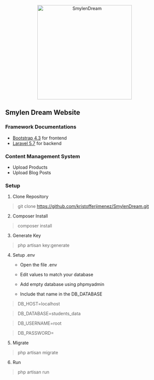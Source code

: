 <p align="center">
    <img align="center" src="https://github.com/kristofferjimenez/SmylenDream/blob/master/public/images/symlendream-logo.png" width="300" alt="SmylenDream" title="SmylenDream">
</p>


## Smylen Dream Website

### Framework Documentations

* [Bootstrap 4.3](https://getbootstrap.com/) for frontend
* [Laravel 5.7](https://laravel.com/) for backend

### Content Management System

* Upload Products
* Upload Blog Posts

### Setup

1. Clone Repository
> git clone https://github.com/kristofferjimenez/SmylenDream.git
2. Composer Install
> composer install
3. Generate Key
> php artisan key:generate
4. Setup .env
    * Open the file .env

    * Edit values to match your database

    * Add empty database using phpmyadmin

    * Include that name in the DB_DATABASE

> DB_HOST=localhost

> DB_DATABASE=students_data

> DB_USERNAME=root

> DB_PASSWORD=

5. Migrate
> php artisan migrate
6. Run
> php artisan run
